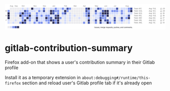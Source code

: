 <div align="center">
  <img src="assets/screenshots/example.png" width="800" alt="Demonstration" />
</div>

# gitlab-contribution-summary
Firefox add-on that shows a user's contribution summary in their Gitlab profile

Install it as a temporary extension in `about:debugging#/runtime/this-firefox` section and reload user's Gitlab profile tab if it's already open
